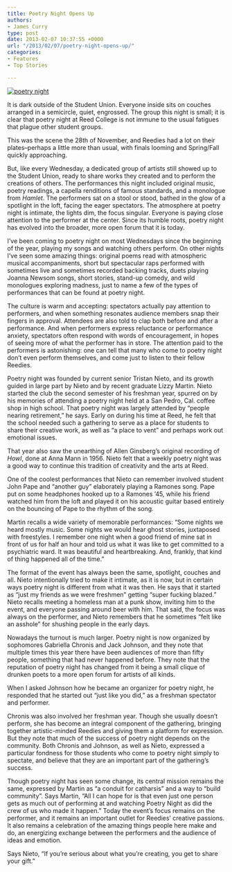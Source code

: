 ```yaml
---
title: Poetry Night Opens Up
authors:
- James Curry
type: post
date: 2013-02-07 10:37:55 +0000
url: "/2013/02/07/poetry-night-opens-up/"
categories:
- Features
- Top Stories

---
```

[<img class="aligncenter size-full wp-image-2026" alt="poetry night" src="https://i2.wp.com/www.reedquest.org/wp-content/uploads/2013/02/IMG_0272_web.jpg?resize=770%2C430" data-recalc-dims="1" />][1]

It is dark outside of the Student Union. Everyone inside sits on couches arranged in a semicircle, quiet, engrossed. The group this night is small; it is clear that poetry night at Reed College is not immune to the usual fatigues that plague other student groups.

This was the scene the 28th of November, and Reedies had a lot on their plates–perhaps a little more than usual, with finals looming and Spring/Fall quickly approaching.

But, like every Wednesday, a dedicated group of artists still showed up to the Student Union, ready to share works they created and to perform the creations of others. The performances this night included original music, poetry readings, a capella renditions of famous standards, and a monologue from _Hamlet_. The performers sat on a stool or stood, bathed in the glow of a spotlight in the loft, facing the eager spectators. The atmosphere at poetry night is intimate, the lights dim, the focus singular. Everyone is paying close attention to the performer at the center. Since its humble roots, poetry night has evolved into the broader, more open forum that it is today.

I&#8217;ve been coming to poetry night on most Wednesdays since the beginning of the year, playing my songs and watching others perform. On other nights I&#8217;ve seen some amazing things: original poems read with atmospheric musical accompaniments, short but spectacular raps performed with sometimes live and sometimes recorded backing tracks, duets playing Joanna Newsom songs, short stories, stand-up comedy, and wild monologues exploring madness, just to name a few of the types of performances that can be found at poetry night.

The culture is warm and accepting: spectators actually pay attention to performers, and when something resonates audience members snap their fingers in approval. Attendees are also told to clap both before and after a performance. And when performers express reluctance or performance anxiety, spectators often respond with words of encouragement, in hopes of seeing more of what the performer has in store. The attention paid to the performers is astonishing: one can tell that many who come to poetry night don&#8217;t even perform themselves, and come just to listen to their fellow Reedies.

Poetry night was founded by current senior Tristan Nieto, and its growth guided in large part by Nieto and by recent graduate Lizzy Martin. Nieto started the club the second semester of his freshman year, spurred on by his memories of attending a poetry night held at a San Pedro, Cal. coffee shop in high school. That poetry night was largely attended by “people nearing retirement,” he says. Early on during his time at Reed, he felt that the school needed such a gathering to serve as a place for students to share their creative work, as well as &#8220;a place to vent&#8221; and perhaps work out emotional issues.

That year also saw the unearthing of Allen Ginsberg&#8217;s original recording of _Howl_, done at Anna Mann in 1956. Nieto felt that a weekly poetry night was a good way to continue this tradition of creativity and the arts at Reed.

One of the coolest performances that Nieto can remember involved student John Pape and &#8220;another guy&#8221; elaborately playing a Ramones song. Pape put on some headphones hooked up to a Ramones &#8217;45, while his friend watched him from the loft and played it on his acoustic guitar based entirely on the bouncing of Pape to the rhythm of the song.

Martin recalls a wide variety of memorable performances: &#8220;Some nights we heard mostly music. Some nights we would hear ghost stories, juxtaposed with freestyles. I remember one night when a good friend of mine sat in front of us for half an hour and told us what it was like to get committed to a psychiatric ward. It was beautiful and heartbreaking. And, frankly, that kind of thing happened all of the time.”

The format of the event has always been the same, spotlight, couches and all. Nieto intentionally tried to make it intimate, as it is now, but in certain ways poetry night is different from what it was then. He says that it started as “just my friends as we were freshmen” getting “super fucking blazed.” Nieto recalls meeting a homeless man at a punk show, inviting him to the event, and everyone passing around beer with him. That said, the focus was always on the performer, and Nieto remembers that he sometimes “felt like an asshole” for shushing people in the early days.

Nowadays the turnout is much larger. Poetry night is now organized by sophomores Gabriella Chronis and Jack Johnson, and they note that multiple times this year there have been audiences of more than fifty people, something that had never happened before. They note that the reputation of poetry night has changed from it being a small clique of drunken poets to a more open forum for artists of all kinds.

When I asked Johnson how he became an organizer for poetry night, he responded that he started out “just like you did,” as a freshman spectator and performer.

Chronis was also involved her freshman year. Though she usually doesn&#8217;t perform, she has become an integral component of the gathering, bringing together artistic-minded Reedies and giving them a platform for expression. But they note that much of the success of poetry night depends on the community. Both Chronis and Johnson, as well as Nieto, expressed a particular fondness for those students who come to poetry night simply to spectate, and believe that they are an important part of the gathering&#8217;s success.

Though poetry night has seen some change, its central mission remains the same, expressed by Martin as &#8220;a conduit for catharsis&#8221; and a way to &#8220;build community&#8221;. Says Martin, &#8220;All I can hope for is that even just one person gets as much out of performing at and watching Poetry Night as did the crew of us who made it happen.” Today the event’s focus remains on the performer, and it remains an important outlet for Reedies&#8217; creative passions. It also remains a celebration of the amazing things people here make and do, an energizing exchange between the performers and the audience of ideas and emotion.

Says Nieto, “If you&#8217;re serious about what you&#8217;re creating, you get to share your gift.”

 [1]: https://i2.wp.com/www.reedquest.org/wp-content/uploads/2013/02/IMG_0272_web.jpg